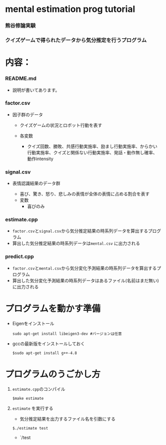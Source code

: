 # mental estimation prog tutorial

### 熊谷修論実験
### クイズゲームで得られたデータから気分推定を行うプログラム

# 内容：
### README.md
* 説明が書いてあります。

### factor.csv
* 因子群のデータ

	+ クイズゲームの状況とロボット行動を表す

	+ 各変数
		+ クイズ回数、勝敗、共感行動実施率、励まし行動実施率、からかい行動実施率、クイズと関係ない行動実施率、発話・動作無し確率、動作intensity

### signal.csv

* 表情認識結果のデータ群

	- 喜び、驚き、怒り、悲しみの表情が全体の表情に占める割合を表す
	- 変数
		- 喜びのみ

### estimate.cpp

* `factor.csv`と`signal.csv`から気分推定結果の時系列データを算出するプログラム
* 算出した気分推定結果の時系列データは`mental.csv` に出力される

### predict.cpp
* `factor.csv`と`mental.csv`から気分変化予測結果の時系列データを算出するプログラム
* 算出した気分変化予測結果の時系列データはあるファイル(名前はまだ無い)に出力される

# プログラムを動かす準備
* Eigenをインストール

	```	
	sudo apt-get install libeigen3-dev #バージョンは任意
	```

*  gccの最新版をインストールしておく

	```
	$sudo apt-get install g++-4.8
	```

# プログラムのうごかし方

1. `estimate.cpp`のコンパイル

	```
	$make estimate
	```

2. `estimate` を実行する
	- 気分推定結果を出力するファイル名を引数にする

	```
	$./estimate test
	```
	
	- `/test

